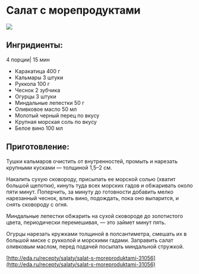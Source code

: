 # Салат с морепродуктами

![](https://s-media-cache-ak0.pinimg.com/564x/c7/70/a5/c770a5fe6c72249c6e4996eb93f3bb15.jpg)

## Ингридиенты:

4 порции\| 15 мин

* Каракатица    400 г
* Кальмары    3 штуки
* Руккола    100 г
* Чеснок    2 зубчика
* Огурцы    3 штуки
* Миндальные лепестки    50 г
* Оливковое масло    50 мл
* Молотый черный перец    по вкусу
* Крупная морская соль    по вкусу
* Белое вино    100 мл

## Приготовление:

Тушки кальмаров очистить от внутренностей, промыть и нарезать крупными кусками — толщиной 1,5–2 см.

Накалить сухую сковороду, присыпать ее морской солью \(хватит большой щепотки\), кинуть туда всех морских гадов и обжаривать около пяти минут. Поперчить, за минуту до готовности добавить мелко нарезанный чеснок, влить вино, подождать, пока оно выпарится, и снять сковороду с огня.

Миндальные лепестки обжарить на сухой сковороде до зо­лотистого цвета, периодически перемешивая, — это займет минут пять.

Огурцы нарезать кружками толщиной в полсантиметра, смешать их в большой миске с рукколой и морскими гадами. Заправить салат оливковым маслом, перед подачей посыпать миндальной стружкой.

[http://eda.ru/recepty/salaty/salat-s-moreproduktami-31056](http://eda.ru/recepty/salaty/salat-s-moreproduktami-31056)

